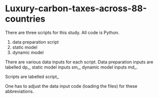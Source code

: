 # Luxury-carbon-taxes-across-88-countries

There are three scripts for this study. All code is Python. 

1) data preparation script
2) static model
3) dynamic model

There are various data inputs for each script. Data preparation inputs are labelled dp_, static model inputs sm_, dynamic model inputs md_. 

Scripts are labelled script_

One has to adjust the data input code (loading the files) for these abbreviations.

